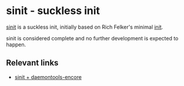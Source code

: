 sinit - suckless init
=====================
[sinit](//git.suckless.org/sinit/) is a suckless init, initially based on Rich
Felker's minimal [init](https://gist.github.com/rofl0r/6168719).

sinit is considered complete and no further development is expected to happen.

Relevant links
--------------
* [sinit + daemontools-encore](http://troubleshooters.com/linux/diy/suckless_init_on_plop.htm)
